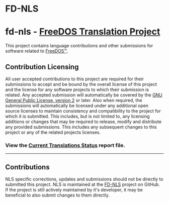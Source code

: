 # FD-NLS

# fd-nls - [FreeDOS Translation Project](https://shidel.github.io/fd-nls)

This project contains language contributions and other submissions 
for software related to [FreeDOS&trade;](https://www.freedos.org).

## Contribution Licensing

All user accepted contributions to this project are required for their
submissions to accept and be bound by the overall license of this project and
the license for any software projects to which their submission is related.
Any accepted submission will automatically be covered by the [GNU General
Public License, version 2](https://opensource.org/licenses/GPL-2.0) or later. 
Also when required, the submissions will automatically be licensed under any 
additional open source licenses to maintain consistency and compatibility 
to the project for which it is submitted. This includes, but is not limited 
to, any licensing additions or changes that may be required to release, modify
and distribute any provided submissions. This includes any subsequent changes 
to this project or any of the related projects licenses.

### View the [Current Translations Status](https://shidel.github.io/fd-nls/report.html) report file.
<hr>
<!-- Additional Help and other text -->


## Contributions

NLS specific corrections, updates and submissions should not be 
directly to submitted this project. NLS is maintained at the [FD-NLS](https://github.com/shidel/fd-nls)
project on GitHub. If the project is still actively maintained by it's
developer, it may be beneficial to also submit changes to them directly.

